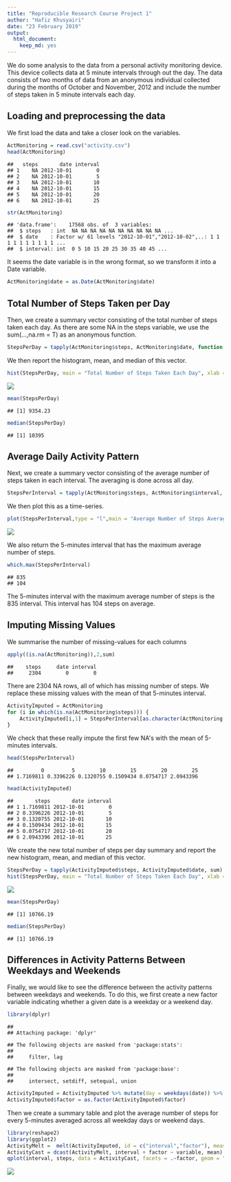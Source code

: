 ```yaml
---
title: "Reproducible Research Course Project 1"
author: "Hafiz Khusyairi"
date: "23 February 2019"
output: 
  html_document: 
    keep_md: yes
---
```




We do some analysis to the data from a personal activity monitoring device. This device collects data at 5 minute intervals through out the day. The data consists of two months of data from an anonymous individual collected during the months of October and November, 2012 and include the number of steps taken in 5 minute intervals each day.

## Loading and preprocessing the data

We first load the data and take a closer look on the variables.


```r
ActMonitoring = read.csv("activity.csv")
head(ActMonitoring)
```

```
##   steps       date interval
## 1    NA 2012-10-01        0
## 2    NA 2012-10-01        5
## 3    NA 2012-10-01       10
## 4    NA 2012-10-01       15
## 5    NA 2012-10-01       20
## 6    NA 2012-10-01       25
```

```r
str(ActMonitoring)
```

```
## 'data.frame':	17568 obs. of  3 variables:
##  $ steps   : int  NA NA NA NA NA NA NA NA NA NA ...
##  $ date    : Factor w/ 61 levels "2012-10-01","2012-10-02",..: 1 1 1 1 1 1 1 1 1 1 ...
##  $ interval: int  0 5 10 15 20 25 30 35 40 45 ...
```

It seems the date variable is in the wrong format, so we transform it into a Date variable.


```r
ActMonitoring$date = as.Date(ActMonitoring$date)
```

## Total Number of Steps Taken per Day

Then, we create a summary vector consisting of the total number of steps taken each day. As there are some NA in the steps variable, we use the sum(...,na.rm = T) as an anonymous function.


```r
StepsPerDay = tapply(ActMonitoring$steps, ActMonitoring$date, function(x) sum(x,na.rm = T))
```

We then report the histogram, mean, and median of this vector.


```r
hist(StepsPerDay, main = "Total Number of Steps Taken Each Day", xlab = "Steps Per Day")
```

![](PA1_template_files/figure-html/unnamed-chunk-4-1.png)<!-- -->

```r
mean(StepsPerDay)
```

```
## [1] 9354.23
```

```r
median(StepsPerDay)
```

```
## [1] 10395
```

## Average Daily Activity Pattern

Next, we create a summary vector consisting of the average number of steps taken in each interval. The averaging is done across all day.


```r
StepsPerInterval = tapply(ActMonitoring$steps, ActMonitoring$interval, function(x) mean(x, na.rm = T))
```

We then plot this as a time-series.


```r
plot(StepsPerInterval,type = "l",main = "Average Number of Steps Averaged Across All Days" , ylab = "Average Number of Steps")
```

![](PA1_template_files/figure-html/unnamed-chunk-6-1.png)<!-- -->

We also return the 5-minutes interval that has the maximum average number of steps.


```r
which.max(StepsPerInterval)
```

```
## 835 
## 104
```
The 5-minutes interval with the maximum average number of steps is the 835 interval. This interval has 104 steps on average.

## Imputing Missing Values

We summarise the number of missing-values for each columns


```r
apply((is.na(ActMonitoring)),2,sum)
```

```
##    steps     date interval 
##     2304        0        0
```

There are 2304 NA rows, all of which has missing number of steps. We replace these missing values with the mean of that 5-minutes interval.


```r
ActivityImputed = ActMonitoring
for (i in which(is.na(ActMonitoring$steps))) {
    ActivityImputed[i,1] = StepsPerInterval[as.character(ActMonitoring[i,3])]
}
```

We check that these really impute the first few NA's with the mean of 5-minutes intervals.


```r
head(StepsPerInterval)
```

```
##         0         5        10        15        20        25 
## 1.7169811 0.3396226 0.1320755 0.1509434 0.0754717 2.0943396
```

```r
head(ActivityImputed)
```

```
##       steps       date interval
## 1 1.7169811 2012-10-01        0
## 2 0.3396226 2012-10-01        5
## 3 0.1320755 2012-10-01       10
## 4 0.1509434 2012-10-01       15
## 5 0.0754717 2012-10-01       20
## 6 2.0943396 2012-10-01       25
```

We create the new total number of steps per day summary and report the new histogram, mean, and median of this vector.


```r
StepsPerDay = tapply(ActivityImputed$steps, ActivityImputed$date, sum)
hist(StepsPerDay, main = "Total Number of Steps Taken Each Day", xlab = "Steps Per Day")
```

![](PA1_template_files/figure-html/unnamed-chunk-11-1.png)<!-- -->

```r
mean(StepsPerDay)
```

```
## [1] 10766.19
```

```r
median(StepsPerDay)
```

```
## [1] 10766.19
```

## Differences in Activity Patterns Between Weekdays and Weekends

Finally, we would like to see the difference between the activity patterns between weekdays and weekends. To do this, we first create a new factor variable indicating whether a given date is a weekday or a weekend day.


```r
library(dplyr)
```

```
## 
## Attaching package: 'dplyr'
```

```
## The following objects are masked from 'package:stats':
## 
##     filter, lag
```

```
## The following objects are masked from 'package:base':
## 
##     intersect, setdiff, setequal, union
```

```r
ActivityImputed = ActivityImputed %>% mutate(day = weekdays(date)) %>% mutate(factor = ifelse(day %in% c("Saturday","Sunday"),"weekend","weekday"))
ActivityImputed$factor = as.factor(ActivityImputed$factor)
```

Then we create a summary table and plot the average number of steps for every 5-minutes averaged across all weekday days or weekend days.


```r
library(reshape2)
library(ggplot2)
ActivityMelt =  melt(ActivityImputed, id = c("interval","factor"), measure.vars = "steps")
ActivityCast = dcast(ActivityMelt, interval + factor ~ variable, mean)
qplot(interval, steps, data = ActivityCast, facets = .~factor, geom = "line")
```

![](PA1_template_files/figure-html/unnamed-chunk-13-1.png)<!-- -->
